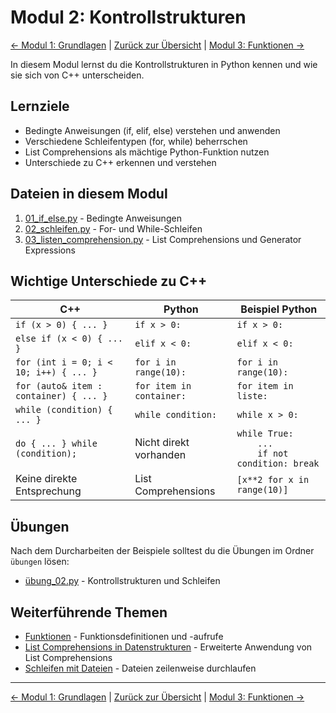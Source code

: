 # Modul 2: Kontrollstrukturen

[&larr; Modul 1: Grundlagen](../01_grundlagen/README.md) | [Zurück zur Übersicht](../README.md) | [Modul 3: Funktionen &rarr;](../03_funktionen/README.md)

In diesem Modul lernst du die Kontrollstrukturen in Python kennen und wie sie sich von C++ unterscheiden.

## Lernziele

- Bedingte Anweisungen (if, elif, else) verstehen und anwenden
- Verschiedene Schleifentypen (for, while) beherrschen
- List Comprehensions als mächtige Python-Funktion nutzen
- Unterschiede zu C++ erkennen und verstehen

## Dateien in diesem Modul

1. [01_if_else.py](01_if_else.py) - Bedingte Anweisungen
2. [02_schleifen.py](02_schleifen.py) - For- und While-Schleifen
3. [03_listen_comprehension.py](03_listen_comprehension.py) - List Comprehensions und Generator Expressions

## Wichtige Unterschiede zu C++

| C++ | Python | Beispiel Python |
|-----|--------|----------------|
| `if (x > 0) { ... }` | `if x > 0:` | `if x > 0:` |
| `else if (x < 0) { ... }` | `elif x < 0:` | `elif x < 0:` |
| `for (int i = 0; i < 10; i++) { ... }` | `for i in range(10):` | `for i in range(10):` |
| `for (auto& item : container) { ... }` | `for item in container:` | `for item in liste:` |
| `while (condition) { ... }` | `while condition:` | `while x > 0:` |
| `do { ... } while (condition);` | Nicht direkt vorhanden | `while True:` <br> `    ...` <br> `    if not condition: break` |
| Keine direkte Entsprechung | List Comprehensions | `[x**2 for x in range(10)]` |

## Übungen

Nach dem Durcharbeiten der Beispiele solltest du die Übungen im Ordner `übungen` lösen:
- [übung_02.py](../übungen/übung_02.py) - Kontrollstrukturen und Schleifen

## Weiterführende Themen

- [Funktionen](../03_funktionen/README.md) - Funktionsdefinitionen und -aufrufe
- [List Comprehensions in Datenstrukturen](../04_datenstrukturen/01_listen.py) - Erweiterte Anwendung von List Comprehensions
- [Schleifen mit Dateien](../07_dateien/01_lesen_schreiben.py) - Dateien zeilenweise durchlaufen

---

[&larr; Modul 1: Grundlagen](../01_grundlagen/README.md) | [Zurück zur Übersicht](../README.md) | [Modul 3: Funktionen &rarr;](../03_funktionen/README.md)